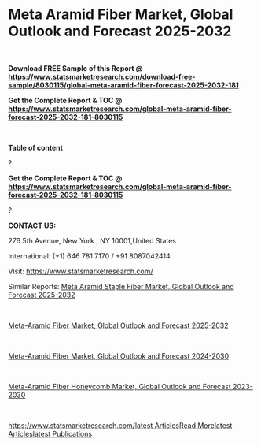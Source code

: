 <h1>Meta Aramid Fiber Market, Global Outlook and Forecast 2025-2032</h1><br/><p><strong>Download FREE Sample of this Report @ <a href="https://www.statsmarketresearch.com/download-free-sample/8030115/global-meta-aramid-fiber-forecast-2025-2032-181">https://www.statsmarketresearch.com/download-free-sample/8030115/global-meta-aramid-fiber-forecast-2025-2032-181</a></strong></p>
 
 
 
 <div><b>Get the Complete Report & TOC @ <a href="https://www.statsmarketresearch.com/global-meta-aramid-fiber-forecast-2025-2032-181-8030115">https://www.statsmarketresearch.com/global-meta-aramid-fiber-forecast-2025-2032-181-8030115</a></b></div>
 
 
 
 <p><br />
 
 <b>Table of content</b></p>
 
 
 
 <p>? </p>
 
 
 
 <div><b>Get the Complete Report & TOC @ <a href="https://www.statsmarketresearch.com/global-meta-aramid-fiber-forecast-2025-2032-181-8030115">https://www.statsmarketresearch.com/global-meta-aramid-fiber-forecast-2025-2032-181-8030115</a></b></div>
 
 
 
 <p>? </p>
 
 
 
 <p><b>CONTACT US:</b><br />
 
 276 5th Avenue, New York , NY 10001,United States<br />
 
 International: (+1) 646 781 7170 / +91 8087042414<br />
 
 Visit: <a href="https://www.statsmarketresearch.com/">https://www.statsmarketresearch.com/</a><br />
 
 Similar Reports: <a href="https://www.statsmarketresearch.com/global-meta-aramid-fiber-forecast-2025-2032-181-8030115">Meta Aramid Staple Fiber Market, Global Outlook and Forecast 2025-2032 </a><br />
 
 <br />
 
 <a href="https://www.statsmarketresearch.com/global-meta-aramid-fiber-forecast-2025-2032-181-8030115">Meta-Aramid Fiber Market, Global Outlook and Forecast 2025-2032 </a><br />
 
 <br />
 
 <a href="https://www.statsmarketresearch.com/global-meta-aramid-fiber-forecast-2025-2032-181-8030115">Meta-Aramid Fiber Market, Global Outlook and Forecast 2024-2030</a><br />
 
 <br />
 
 <a href="https://www.statsmarketresearch.com/global-meta-aramid-fiber-forecast-2025-2032-181-8030115">Meta-Aramid Fiber Honeycomb Market, Global Outlook and Forecast 2023-2030</a><br />
 
 <br />
 
 <a href="https://gyeongbokgung.com">https://www.statsmarketresearch.com/</a><a href="https://hallyeomaritime.com">latest Articles</a><a href="https://jingwansa.com">Read More</a><a href="https://nguoiviet.jp/">latest Articles</a><a href="https://www.intelmarketresearch.com/">latest Publications</a></p>